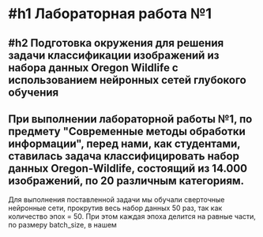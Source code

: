 #h1 Лабораторная работа №1
====================
#h2 Подготовка окружения для решения задачи классификации изображений из набора данных Oregon Wildlife с использованием нейронных сетей глубокого обучения
---------
При выполнении лабораторной работы №1, по предмету "Современные методы обработки информации", перед нами, как студентами, ставилась задача классифицировать набор данных Oregon-Wildlife, состоящий из 14.000 изображений, по 20 различным категориям.
---
Для выполнения поставленной задачи мы обучали сверточные нейронные сети, прокрутив весь набор данных 50 раз, так как количество эпох = 50. При этом каждая эпоха делится на равные части, по размеру batch_size, в нашем 

